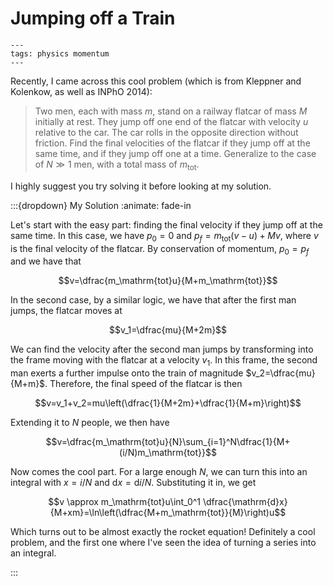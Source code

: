 # Jumping off a Train

```{post} January 28, 2025
---
tags: physics momentum
---
```

Recently, I came across this cool problem (which is from Kleppner and Kolenkow, as well as INPhO 2014):

> Two men, each with mass $m$, stand on a railway flatcar of mass $M$ initially at rest. They
> jump off one end of the flatcar with velocity $u$ relative to the car. The car rolls in the opposite
> direction without friction. Find the final velocities of the flatcar if they jump off at the same
> time, and if they jump off one at a time. Generalize to the case of $N ≫1$ men, with a total
> mass of $m_\mathrm{tot}$.

I highly suggest you try solving it before looking at my solution.

:::{dropdown} My Solution
:animate: fade-in

Let's start with the easy part: finding the final velocity if they jump off at the same time.
In this case, we have $p_0=0$ and $p_f=m_\mathrm{tot}(v-u)+Mv$, where $v$ is the final velocity of the flatcar.
By conservation of momentum, $p_0=p_f$ and we have that

$$v=\dfrac{m_\mathrm{tot}u}{M+m_\mathrm{tot}}$$

In the second case, by a similar logic, we have that after the first man jumps, the flatcar moves at

$$v_1=\dfrac{mu}{M+2m}$$

We can find the velocity after the second man jumps by transforming into the frame moving with the flatcar
at a velocity $v_1$. In this frame, the second man exerts a further impulse onto the train of magnitude
$v_2=\dfrac{mu}{M+m}$. Therefore, the final speed of the flatcar is then

$$v=v_1+v_2=mu\left(\dfrac{1}{M+2m}+\dfrac{1}{M+m}\right)$$

Extending it to $N$ people, we then have

$$v=\dfrac{m_\mathrm{tot}u}{N}\sum_{i=1}^N\dfrac{1}{M+(i/N)m_\mathrm{tot}}$$

Now comes the cool part. For a large enough $N$, we can turn this into an integral
with $x=i/N$ and $\mathrm{d}x=\mathrm{d}i/N$. Substituting it in, we get

$$v \approx m_\mathrm{tot}u\int_0^1 \dfrac{\mathrm{d}x}{M+xm}=\ln\left(\dfrac{M+m_\mathrm{tot}}{M}\right)u$$

Which turns out to be almost exactly the rocket equation!
Definitely a cool problem, and the first one where I've seen the idea of turning
a series into an integral.

:::
